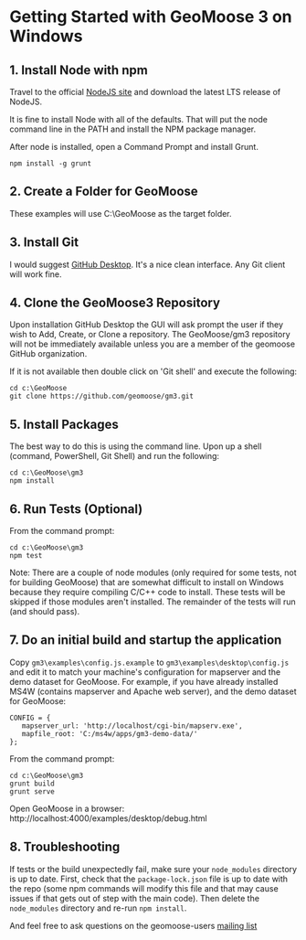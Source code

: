 # Getting Started with GeoMoose 3 on Windows


## 1. Install Node with npm

Travel to the official [NodeJS site](https://nodejs.org/en/) and download the latest LTS release of NodeJS.

It is fine to install Node with all of the defaults.  That will put the node command line in the PATH and install the NPM package manager.

After node is installed, open a Command Prompt and install Grunt.

```
npm install -g grunt
```


## 2. Create a Folder for GeoMoose

These examples will use C:\GeoMoose as the target folder.

## 3. Install Git

I would suggest [GitHub Desktop](https://desktop.github.com/).  It's a nice clean interface.  Any Git client will work fine. 

## 4. Clone the GeoMoose3 Repository

Upon installation GitHub Desktop the GUI will ask prompt the user if they wish to Add, Create, or Clone a repository. The GeoMoose/gm3 repository will not be immediately available unless you are a member of the geomoose GitHub organization.  

If it is not available then double click on 'Git shell' and execute the following:

```
cd c:\GeoMoose
git clone https://github.com/geomoose/gm3.git
```

## 5. Install Packages

The best way to do this is using the command line.  Upon up a shell (command, PowerShell, Git Shell) and run the following:

```
cd c:\GeoMoose\gm3
npm install
```

## 6. Run Tests (Optional)

From the command prompt:

```
cd c:\GeoMoose\gm3
npm test
```

Note: There are a couple of node modules (only required for some tests, not for building GeoMoose) that are somewhat difficult to install on Windows because they require compiling C/C++ code to install.  These tests will be skipped if those modules aren't installed.  The remainder of the tests will run (and should pass).

## 7. Do an initial build and startup the application

Copy `gm3\examples\config.js.example` to `gm3\examples\desktop\config.js` and edit it to match your machine's configuration for mapserver and the demo dataset for GeoMoose.  For example, if you have already installed MS4W (contains mapserver and Apache web server), and the demo dataset for GeoMoose:
```
CONFIG = {
   mapserver_url: 'http://localhost/cgi-bin/mapserv.exe',
   mapfile_root: 'C:/ms4w/apps/gm3-demo-data/'
};

```

From the command prompt:

```
cd c:\GeoMoose\gm3
grunt build
grunt serve
```
Open GeoMoose in a browser: http://localhost:4000/examples/desktop/debug.html

## 8. Troubleshooting

If tests or the build unexpectedly fail, make sure your `node_modules` directory is up to date.  First, check that the `package-lock.json` file is up to date with the repo (some npm commands will modify this file and that may cause issues if that gets out of step with the main code).  Then delete the `node_modules` directory and re-run `npm install`.

And feel free to ask questions on the geomoose-users [mailing list](https://www.geomoose.org/info/mailing_lists.html)
